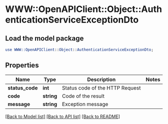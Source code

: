 # WWW::OpenAPIClient::Object::AuthenticationServiceExceptionDto

## Load the model package
```perl
use WWW::OpenAPIClient::Object::AuthenticationServiceExceptionDto;
```

## Properties
Name | Type | Description | Notes
------------ | ------------- | ------------- | -------------
**status_code** | **int** | Status code of the HTTP Request | 
**code** | **string** | Code of the result | 
**message** | **string** | Exception message | 

[[Back to Model list]](../README.md#documentation-for-models) [[Back to API list]](../README.md#documentation-for-api-endpoints) [[Back to README]](../README.md)


